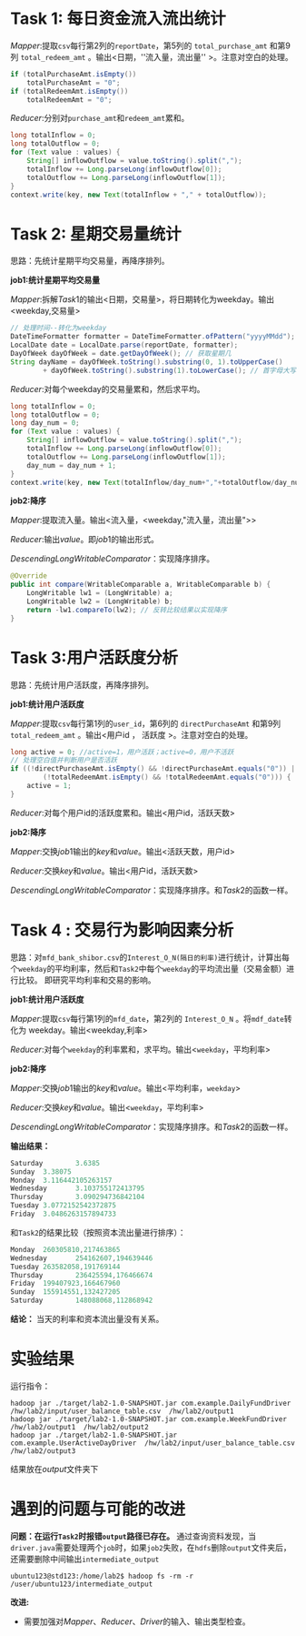 # Task 1: 每⽇资⾦流⼊流出统计
$Mapper:$提取`csv`每行第$2$列的`reportDate`，第$5$列的 `total_purchase_amt` 和第$9$列 `total_redeem_amt` 。输出<日期，''流入量，流出量'' >。注意对空白的处理。
```java 
if (totalPurchaseAmt.isEmpty())
	totalPurchaseAmt = "0";
if (totalRedeemAmt.isEmpty())
	totalRedeemAmt = "0";
```
$Reducer:$分别对`purchase_amt`和`redeem_amt`累和。
``` java
long totalInflow = 0;
long totalOutflow = 0;
for (Text value : values) {
	String[] inflowOutflow = value.toString().split(",");
	totalInflow += Long.parseLong(inflowOutflow[0]);
	totalOutflow += Long.parseLong(inflowOutflow[1]);
}
context.write(key, new Text(totalInflow + "," + totalOutflow));
```

# Task 2: 星期交易量统计
思路：先统计星期平均交易量，再降序排列。

**job1:统计星期平均交易量**

$Mapper:$拆解$Task1$的输出<日期，交易量>，将日期转化为weekday。输出<weekday,交易量>
```java
// 处理时间--转化为weekday
DateTimeFormatter formatter = DateTimeFormatter.ofPattern("yyyyMMdd");
LocalDate date = LocalDate.parse(reportDate, formatter);
DayOfWeek dayOfWeek = date.getDayOfWeek(); // 获取星期几
String dayName = dayOfWeek.toString().substring(0, 1).toUpperCase()
		+ dayOfWeek.toString().substring(1).toLowerCase(); // 首字母大写，其他字母小写
```
$Reducer:$对每个weekday的交易量累和，然后求平均。
```java
long totalInflow = 0;
long totalOutflow = 0;
long day_num = 0;
for (Text value : values) {
	String[] inflowOutflow = value.toString().split(",");
	totalInflow += Long.parseLong(inflowOutflow[0]);
	totalOutflow += Long.parseLong(inflowOutflow[1]);
	day_num = day_num + 1;
}
context.write(key, new Text(totalInflow/day_num+","+totalOutflow/day_num));	
```
**job2:降序**

$Mapper:$提取流入量。输出<流入量，<weekday,"流入量，流出量">>

$Reducer:$输出$value$。即$job1$的输出形式。

$DescendingLongWritableComparator：$实现降序排序。
```java
@Override
public int compare(WritableComparable a, WritableComparable b) {
	LongWritable lw1 = (LongWritable) a;
	LongWritable lw2 = (LongWritable) b;
	return -lw1.compareTo(lw2); // 反转比较结果以实现降序
}
```

# Task 3:⽤户活跃度分析
思路：先统计用户活跃度，再降序排列。

**job1:统计用户活跃度**

$Mapper:$提取`csv`每行第$1$列的`user_id`，第$6$列的 `directPurchaseAmt` 和第$9$列 `total_redeem_amt` 。输出<用户id ， 活跃度 >。注意对空白的处理。
```java
long active = 0; //active=1，用户活跃；active=0，用户不活跃
// 处理空白值并判断用户是否活跃
if ((!directPurchaseAmt.isEmpty() && !directPurchaseAmt.equals("0")) ||
		(!totalRedeemAmt.isEmpty() && !totalRedeemAmt.equals("0"))) {
	active = 1;
}
```
$Reducer:$对每个用户id的活跃度累和。输出<用户id，活跃天数>

**job2:降序**

$Mapper:$交换$job1$输出的$key$和$value$。输出<活跃天数，用户id>

$Reducer:$交换$key$和$value$。输出<用户id，活跃天数>

$DescendingLongWritableComparator：$实现降序排序。和$Task2$的函数一样。

# Task 4 : 交易⾏为影响因素分析 
思路：对`mfd_bank_shibor.csv`的`Interest_O_N(隔日的利率)`进行统计，计算出每个`weekday`的平均利率，然后和`Task2`中每个`weekday`的平均流出量（交易金额）进行比较。 即研究平均利率和交易的影响。

**job1:统计用户活跃度**

$Mapper:$提取`csv`每行第$1$列的`mfd_date`，第$2$列的 `Interest_O_N` 。将`mdf_date`转化为
weekday。输出<weekday,利率>

$Reducer:$对每个`weekday`的利率累和，求平均。输出<`weekday`，平均利率>

**job2:降序**

$Mapper:$交换$job1$输出的$key$和$value$。输出<平均利率，`weekday`>

$Reducer:$交换$key$和$value$。输出<`weekday`，平均利率>

$DescendingLongWritableComparator：$实现降序排序。和$Task2$的函数一样。

**输出结果：**
```java
Saturday        3.6385
Sunday  3.38075
Monday  3.116442105263157
Wednesday       3.103755172413795
Thursday        3.090294736842104
Tuesday 3.0772152542372875
Friday  3.0486263157894733
```
和`Task2`的结果比较（按照资本流出量进行排序）：
```java
Monday  260305810,217463865
Wednesday       254162607,194639446
Tuesday 263582058,191769144
Thursday        236425594,176466674
Friday  199407923,166467960
Sunday  155914551,132427205
Saturday        148088068,112868942
```
**结论：**
当天的利率和资本流出量没有关系。
# 实验结果
运行指令：
```
hadoop jar ./target/lab2-1.0-SNAPSHOT.jar com.example.DailyFundDriver  /hw/lab2/input/user_balance_table.csv  /hw/lab2/output1
hadoop jar ./target/lab2-1.0-SNAPSHOT.jar com.example.WeekFundDriver  /hw/lab2/output1  /hw/lab2/output2
hadoop jar ./target/lab2-1.0-SNAPSHOT.jar com.example.UserActiveDayDriver  /hw/lab2/input/user_balance_table.csv  /hw/lab2/output3
```
结果放在$output$文件夹下

# 遇到的问题与可能的改进
**问题：在运行`Task2`时报错`output`路径已存在。**
通过查询资料发现，当`driver.java`需要处理两个`job`时，如果`job2`失败，在`hdfs`删除`output`文件夹后，还需要删除中间输出`intermediate_output`
```
ubuntu123@std123:/home/lab2$ hadoop fs -rm -r /user/ubuntu123/intermediate_output
```
**改进:**
- 需要加强对$Mapper$、$Reducer$、$Driver$的输入、输出类型检查。
